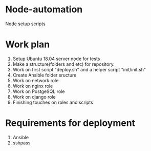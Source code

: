 # Node-automation
Node setup scripts

# Work plan

1. Setup Ubuntu 18.04 server node for tests
2. Make a structure(folders and etc) for repository.
3. Work on first script "deploy.sh" and a helper script "init/init.sh"
4. Create Ansible folder sructure
5. Work on network role
6. Work on nginx role
7. Work on PostgeSQL role
8. Work on django role
9. Finishing touches on roles and scripts


# Requirements for deployment

1. Ansible
2. sshpass
